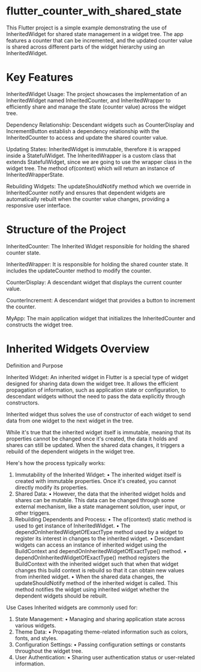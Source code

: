 # flutter_counter_with_shared_state
 This Flutter project is a simple example demonstrating the use of InheritedWidget for shared state management in a widget tree. The app features a counter that can be incremented, and the updated counter value is shared across different parts of the widget hierarchy using an InheritedWidget.

# Key Features
InheritedWidget Usage: The project showcases the implementation of an InheritedWidget named InheritedCounter, and InheritedWrapper to efficiently share and manage the state (counter value) across the widget tree.

Dependency Relationship: Descendant widgets such as CounterDisplay and IncrementButton establish a dependency relationship with the InheritedCounter to access and update the shared counter value.

Updating States: InheritedWidget is immutable, therefore it is wrapped inside a StatefulWidget. The InheritedWrapper is a custom class that extends StatefulWidget, since we are going to use the wrapper class in the widget tree. The method of(context) which will return an instance of InheritedWrapperState.

Rebuilding Widgets: The updateShouldNotify method which we override in InheritedCounter notify and ensures that dependent widgets are automatically rebuilt when the counter value changes, providing a responsive user interface.

# Structure of the Project
InheritedCounter: The Inherited Widget responsible for holding the shared counter state. 

InheritedWrapper: It is responsible for holding the shared counter state.  It includes the updateCounter method to modify the counter.

CounterDisplay: A descendant widget that displays the current counter value.

CounterIncrement: A descendant widget that provides a button to increment the counter.

MyApp: The main application widget that initializes the InheritedCounter and constructs the widget tree.

# Inherited Widgets Overview
Definition and Purpose

Inherited Widget:
An inherited widget in Flutter is a special type of widget designed for sharing data down the widget tree. It allows the efficient propagation of information, such as application state or configuration, to descendant widgets without the need to pass the data explicitly through constructors.

Inherited widget thus solves the use of constructor of each widget to send data from one widget to the next widget in the tree.


While it's true that the inherited widget itself is immutable, meaning that its properties cannot be changed once it's created, the data it holds and shares can still be updated. When the shared data changes, it triggers a rebuild of the dependent widgets in the widget tree.

Here's how the process typically works:
1.	Immutability of the Inherited Widget:
•	The inherited widget itself is created with immutable properties. Once it's created, you cannot directly modify its properties.
2.	Shared Data:
•	However, the data that the inherited widget holds and shares can be mutable. This data can be changed through some external mechanism, like a state management solution, user input, or other triggers.
3.	Rebuilding Dependents and Process:
•	The of(context) static method is used to get instance of InheritedWidget.
•	The dependOnInheritedWidgetOfExactType method used by a widget to register its interest in changes to the inherited widget. 
•	Descendant widgets can access an instance of inherited widget using the BuildContext and dependOnInheritedWidgetOfExactType<T>() method.
•	dependOnInheritedWidgetOfExactType<T>() method registers the BuildContext with the inherited widget such that when that widget changes this build context is rebuild so that it can obtain new values from inherited widget. 
•	When the shared data changes, the updateShouldNotify method of the inherited widget is called. This method notifies the widget using inherited widget whether the dependent widgets should be rebuilt.


Use Cases
Inherited widgets are commonly used for:
1.	State Management:
•	Managing and sharing application state across various widgets.
2.	Theme Data:
•	Propagating theme-related information such as colors, fonts, and styles.
3.	Configuration Settings:
•	Passing configuration settings or constants throughout the widget tree.
4.	User Authentication:
•	Sharing user authentication status or user-related information.





